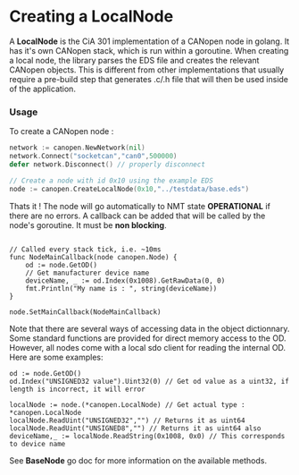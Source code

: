 # Creating a LocalNode

A **LocalNode** is the CiA 301 implementation of a CANopen node in golang.
It has it's own CANopen stack, which is run within a goroutine.
When creating a local node, the library parses the EDS file and creates the relevant
CANopen objects. This is different from other implementations that usually require a pre-build step 
that generates .c/.h file that will then be used inside of the application.

### Usage

To create a CANopen node :

```go
network := canopen.NewNetwork(nil)
network.Connect("socketcan","can0",500000)
defer network.Disconnect() // properly disconnect

// Create a node with id 0x10 using the example EDS
node := canopen.CreateLocalNode(0x10,"../testdata/base.eds")

```
Thats it ! The node will go automatically to NMT state **OPERATIONAL** if there are no errors.
A callback can be added that will be called by the node's goroutine. It must be **non blocking**.

```golang

// Called every stack tick, i.e. ~10ms
func NodeMainCallback(node canopen.Node) {
	od := node.GetOD()
	// Get manufacturer device name
	deviceName, _ := od.Index(0x1008).GetRawData(0, 0)
	fmt.Println("My name is : ", string(deviceName))
}

node.SetMainCallback(NodeMainCallback)

```

Note that there are several ways of accessing data in the object dictionnary. Some standard functions
are provided for direct memory access to the OD. However, all nodes come with a local sdo client for 
reading the internal OD. Here are some examples:

```golang
od := node.GetOD()
od.Index("UNSIGNED32 value").Uint32(0) // Get od value as a uint32, if length is incorrect, it will error

localNode := node.(*canopen.LocalNode) // Get actual type : *canopen.LocalNode
localNode.ReadUint("UNSIGNED32","") // Returns it as uint64
localNode.ReadUint("UNSIGNED8","") // Returns it as uint64 also
deviceName,_ := localNode.ReadString(0x1008, 0x0) // This corresponds to device name

```

See **BaseNode** go doc for more information on the available methods.


